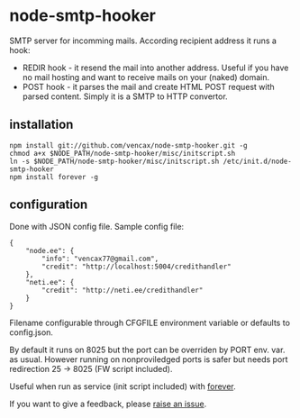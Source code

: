 # node-smtp-hooker

SMTP server for incomming mails.
According recipient address it runs a hook:

- REDIR hook - it resend the mail into another address. 
    Useful if you have no mail hosting and want to receive mails on your (naked) domain.
- POST hook - it parses the mail and create HTML POST request with parsed content.
    Simply it is a SMTP to HTTP convertor.

## installation

    npm install git://github.com/vencax/node-smtp-hooker.git -g
    chmod a+x $NODE_PATH/node-smtp-hooker/misc/initscript.sh
    ln -s $NODE_PATH/node-smtp-hooker/misc/initscript.sh /etc/init.d/node-smtp-hooker
    npm install forever -g

## configuration

Done with JSON config file. Sample config file:

    {
        "node.ee": {
            "info": "vencax77@gmail.com",
            "credit": "http://localhost:5004/credithandler"
        },
        "neti.ee": {
            "credit": "http://neti.ee/credithandler"
        }
    }

Filename configurable through CFGFILE environment variable or defaults to config.json.

By default it runs on 8025 but the port can be overriden by PORT env. var. as usual.
However running on nonproviledged ports is safer but needs port redirection 25 -> 8025 (FW script included).

Useful when run as service (init script included) with [forever](https://github.com/nodejitsu/forever).

If you want to give a feedback, please [raise an issue](https://github.com/vencax/node-smtp-hooker/issues).
